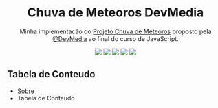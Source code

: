 <h1 align="center">Chuva de Meteoros DevMedia</h1>

<p align="center" id="sobre">Minha implementação do <a href='https://www.devmedia.com.br/javascript/Construindo-projeto-completo'>Projeto Chuva de Meteoros</a> proposto pela <a href='https://github.com/DevMedia'>@DevMedia</a> ao final do curso de JavaScript.</p>

<p align="center">
<a href='hhttps://www.linkedin.com/in/vonot/'><img src="https://img.shields.io/static/v1?label=LinkedIn&message=/in/vonot&color=0A66C2&style=flat&logo=linkedin"/></a>
<img src="https://img.shields.io/static/v1?label=JavaScript&message=ES6&color=F7DF1E&style=flat&logo=javascript"/>
<img src="https://img.shields.io/static/v1?label=NodeJS&message=7.12.16&color=339933&style=flat&logo=node.js" />
<img src="https://img.shields.io/static/v1?label=BabelJS&message=7.12.16&color=f5da55&style=flat&logo=babel"/>
<img src="https://img.shields.io/static/v1?label=Yarn&message=7.12.16&color=2C8EBB&style=flat&logo=yarn"/>
</p>

<h2>Tabela de Conteudo</h2>

<ul>
  <a href="#sobre"><li>Sobre</li></a>
  <li>Tabela de Conteudo</li>
</ul>
